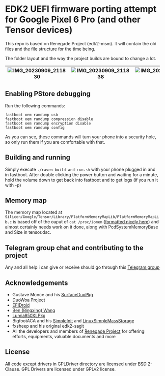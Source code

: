 # EDK2 UEFI firmware porting attempt for Google Pixel 6 Pro (and other Tensor devices)

This repo is based on Renegade Project (edk2-msm). 
It will contain the old files and the file structure for the time being.

The folder layout and the way the project builds are bound to change a lot.


| ![IMG_20230909_211830](https://github.com/TAOcroatia/edk2-tensor/assets/34100820/fda6cfe4-c227-48e2-acb1-f5ffc232818e)  | ![IMG_20230909_211838](https://github.com/TAOcroatia/edk2-tensor/assets/34100820/c53d72fa-ca90-4c11-b3aa-984fd269efc2) | ![IMG_20230909_211841](https://github.com/TAOcroatia/edk2-tensor/assets/34100820/a8c38a8d-34a5-419c-a4b6-22ccb0019f68)  | ![IMG_20230909_211902](https://github.com/TAOcroatia/edk2-tensor/assets/34100820/cb442744-7e25-413c-b2de-ab99aa6373b1) |
| ------------- | ------------- | ------------- | ------------- |

## Enabling PStore debugging 
Run the following commands:
```
fastboot oem ramdump usb
fastboot oem ramdump compression disable
fastboot oem ramdump encryption disable
fastboot oem ramdump config
```

As you can see, these commands will turn your phone into a security hole, so only run them if you are comfortable with that.

## Building and running
Simply execute ``./raven-build-and-run.sh`` with your phone plugged in and in fastboot. After double clicking the power button and waiting for a minute, hold the volume down to get back into fastboot and to get logs (if you run it with -p)

## Memory map
The memory map located at ``Silicon/Google/Tensor/Library/PlatformMemoryMapLib/PlatformMemoryMapLib.c`` is based off of the ouput of ``cat /proc/iomem`` ([formatted nicely here](https://pastebin.com/XcxrZ3VM)) and almost certainly needs work on it done, along with PcdSystemMemoryBase and Size in tensor.dsc.

## Telegram group chat and contributing to the project
Any and all help i can give or receive should go through this [Telegram group](https://t.me/+qsKNlVPyjSo3NGM0)


## Acknowledgements
- Gustave Monce and his [SurfaceDuoPkg](https://github.com/WOA-Project/SurfaceDuoPkg)
- [DuoWoa Project](https://github.com/WOA-Project)
- [EFIDroid](https://github.com/efidroid)
- [Ben (Bingxing) Wang](https://github.com/imbushuo/)
- [Lumia950XLPkg](https://github.com/WOA-Project/Lumia950XLPkg)
- BigfootACA and his [SimpleInit](https://github.com/BigfootACA/simple-init) and [LinuxSimpleMassStorage](https://github.com/BigfootACA/linux-simple-mass-storage)
- fxsheep and his original edk2-sagit
- All the developers and members of [Renegade Project](https://github.com/edk2-porting/) for offering efforts, equipments, valuable documents and more

## License
All code except drivers in GPLDriver directory are licensed under BSD 2-Clause. GPL Drivers are licensed under GPLv2 license.
